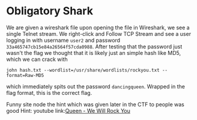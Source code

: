 
# Obligatory Shark

We are given a wireshark file upon opening the file in Wireshark, we see a single Telnet stream.
We right-click and Follow TCP Stream and see a user logging in with username `user2` and password `33a465747cb15e84a26564f57cda0988`. After testing that the password just wasn't the flag we thought that it is likely just an simple hash like MD5, which we can crack with

```
john hash.txt --wordlist=/usr/share/wordlists/rockyou.txt --format=Raw-MD5
```

which immediately spits out the password `dancingqueen`. Wrapped in the flag format, this is the correct flag.

Funny site node the hint which was given later in the CTF to people was good
Hint: youtube link:[Queen - We Will Rock You](https://www.youtube.com/watch?v=-tJYN-eG1zk)

